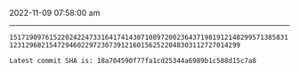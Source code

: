 2022-11-09 07:58:00 am

---

`15171909761522024224733164174143871089720023643719819121482995713858311231296821547294602297230739121601562522048303112727014299`

`Latest commit SHA is: 18a704590f77fa1cd25344a6989b1c588d15c7a8 `
